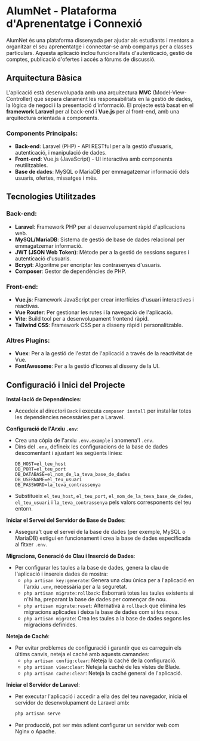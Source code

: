 # AlumNet - Plataforma d'Aprenentatge i Connexió

AlumNet és una plataforma dissenyada per ajudar als estudiants i mentors a organitzar el seu aprenentatge i connectar-se amb companys per a classes particulars. Aquesta aplicació inclou funcionalitats d'autenticació, gestió de comptes, publicació d'ofertes i accés a fòrums de discussió.

## Arquitectura Bàsica

L'aplicació està desenvolupada amb una arquitectura **MVC** (Model-View-Controller) que separa clarament les responsabilitats en la gestió de dades, la lògica de negoci i la presentació d'informació. El projecte està basat en el **framework Laravel** per al back-end i **Vue.js** per al front-end, amb una arquitectura orientada a components.

### Components Principals:
- **Back-end**: Laravel (PHP) - API RESTful per a la gestió d'usuaris, autenticació, i manipulació de dades.
- **Front-end**: Vue.js (JavaScript) - UI interactiva amb components reutilitzables.
- **Base de dades**: MySQL o MariaDB per emmagatzemar informació dels usuaris, ofertes, missatges i més.

## Tecnologies Utilitzades

### **Back-end:**
- **Laravel**: Framework PHP per al desenvolupament ràpid d'aplicacions web.
- **MySQL/MariaDB**: Sistema de gestió de base de dades relacional per emmagatzemar informació.
- **JWT (JSON Web Token)**: Mètode per a la gestió de sessions segures i autenticació d'usuaris.
- **Bcrypt**: Algoritme per encriptar les contrasenyes d'usuaris.
- **Composer**: Gestor de dependències de PHP.

### **Front-end:**
- **Vue.js**: Framework JavaScript per crear interfícies d'usuari interactives i reactivas.
- **Vue Router**: Per gestionar les rutes i la navegació de l'aplicació.
- **Vite**: Build tool per a desenvolupament frontend ràpid.
- **Tailwind CSS**: Framework CSS per a disseny ràpid i personalitzable.

### **Altres Plugins:**
- **Vuex**: Per a la gestió de l'estat de l'aplicació a través de la reactivitat de Vue.
- **FontAwesome**: Per a la gestió d'icones al disseny de la UI.

## Configuració i Inici del Projecte

**Instal·lació de Dependències**:
   * Accedeix al directori `Back` i executa `composer install` per instal·lar totes les dependències necessàries per a Laravel.

**Configuració de l'Arxiu `.env`**:
   * Crea una còpia de l'arxiu `.env.example` i anomena'l `.env`.
   * Dins del `.env`, defineix les configuracions de la base de dades descomentant i ajustant les següents línies:
     ```env
     DB_HOST=el_teu_host
     DB_PORT=el_teu_port
     DB_DATABASE=el_nom_de_la_teva_base_de_dades
     DB_USERNAME=el_teu_usuari
     DB_PASSWORD=la_teva_contrassenya
     ```
   * Substitueix `el_teu_host`, `el_teu_port`, `el_nom_de_la_teva_base_de_dades`, `el_teu_usuari` i `la_teva_contrassenya` pels valors corresponents del teu entorn.

**Iniciar el Servei del Servidor de Base de Dades**:
   * Assegura't que el servei de la base de dades (per exemple, MySQL o MariaDB) estigui en funcionament i crea la base de dades especificada al fitxer `.env`.

**Migracions, Generació de Clau i Inserció de Dades**:
   * Per configurar les taules a la base de dades, genera la clau de l'aplicació i insereix dades de mostra:
     * `php artisan key:generate`: Genera una clau única per a l'aplicació en l'arxiu `.env`, necessària per a la seguretat.
     * `php artisan migrate:rollback`: Esborrarà totes les taules existents si n'hi ha, preparant la base de dades per començar de nou.
     * `php artisan migrate:reset`: Alternativa a `rollback` que elimina les migracions aplicades i deixa la base de dades com si fos nova.
     * `php artisan migrate`: Crea les taules a la base de dades segons les migracions definides.
     
**Neteja de Caché**:
   * Per evitar problemes de configuració i garantir que es carreguin els últims canvis, neteja el caché amb aquests camandes:
     * `php artisan config:clear`: Neteja la caché de la configuració.
     * `php artisan view:clear`: Neteja la caché de les vistes de Blade.
     * `php artisan cache:clear`: Neteja la caché general de l'aplicació.
       
**Iniciar el Servidor de Laravel**:
   * Per executar l'aplicació i accedir a ella des del teu navegador, inicia el servidor de desenvolupament de Laravel amb:
     ```bash
     php artisan serve
     ```
   * Per producció, pot ser més adient configurar un servidor web com Nginx o Apache.

